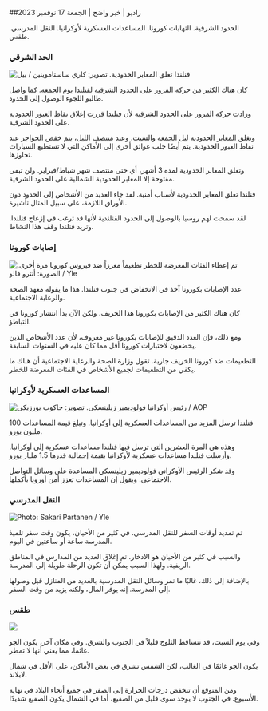 ##راديو \| خبر واضح \| الجمعة 17 نوفمبر 2023

الحدود الشرقية. التهابات كورونا. المساعدات العسكرية لأوكرانيا. النقل المدرسي. طقس.

### الحد الشرقي

![فنلندا تغلق المعابر الحدودية. تصوير: كاري ساستاموينين / ييل](https://images.cdn.yle.fi/image/upload/c_crop,h_2908,w_5178,x_0,y_0/ar_1.7777777777777777,c_fill,g_faces,h_675,w_1200/dpr_1.0/q_auto:eco/f_auto/fl_lossy/v1699908616/39-1200025655285565477b)

كان هناك الكثير من حركة المرور على الحدود الشرقية لفنلندا يوم الجمعة. كما واصل طالبو اللجوء الوصول إلى الحدود.

وزادت حركة المرور على الحدود الشرقية لأن فنلندا قررت إغلاق نقاط العبور الحدودية على الحدود الشرقية.

وتغلق المعابر الحدودية ليل الجمعة والسبت. وعند منتصف الليل، يتم خفض الحواجز عند نقاط العبور الحدودية. يتم أيضًا جلب عوائق أخرى إلى الأماكن التي لا تستطيع السيارات تجاوزها.

وتغلق المعابر الحدودية لمدة 3 أشهر، أي حتى منتصف شهر شباط/فبراير. ولن تبقى مفتوحة إلا المعابر الحدودية الشمالية على الحدود الشرقية.

فنلندا تغلق المعابر الحدودية لأسباب أمنية. لقد جاء العديد من الأشخاص إلى الحدود دون الأوراق اللازمة، على سبيل المثال تأشيرة.

لقد سمحت لهم روسيا بالوصول إلى الحدود الفنلندية لأنها قد ترغب في إزعاج فنلندا. وتريد فنلندا وقف هذا النشاط.

### إصابات كورونا

![تم إعطاء الفئات المعرضة للخطر تطعيماً معززاً ضد فيروس كورونا مرة أخرى. الصورة: أنترو فالو / Yle](https://images.cdn.yle.fi/image/upload/c_crop,h_3247,w_5773,x_0,y_601/ar_1.7777777777777777,c_fill,g_faces,h_675,w_1200/dpr_1.0/q_auto:eco/f_auto/fl_lossy/v1699867130/39-11997076551e51acfff3)

عدد الإصابات بكورونا آخذ في الانخفاض في جنوب فنلندا. هذا ما يقوله معهد الصحة والرعاية الاجتماعية.

كان هناك الكثير من الإصابات بكورونا هذا الخريف، ولكن الآن بدأ انتشار كورونا في التباطؤ.

ومع ذلك، فإن العدد الدقيق للإصابات بكورونا غير معروف، لأن عدد الأشخاص الذين يخضعون لاختبارات كورونا أقل مما كان عليه في السنوات السابقة.

التطعيمات ضد كورونا الخريف جارية. تقول وزارة الصحة والرعاية الاجتماعية أن هناك ما يكفي من التطعيمات لجميع الأشخاص في الفئات المعرضة للخطر.

### المساعدات العسكرية لأوكرانيا

![رئيس أوكرانيا فولوديمير زيلينسكي. تصوير: جاكوب بورزيكي / AOP](https://images.cdn.yle.fi/image/upload/c_crop,h_1393,w_2477,x_0,y_0/ar_1.7777777777777777,c_fill,g_faces,h_675,w_1200/dpr_1.0/q_auto:eco/f_auto/fl_lossy/v1696579988/39-1182210651fc13097ccb)

فنلندا ترسل المزيد من المساعدات العسكرية إلى أوكرانيا. وتبلغ قيمة المساعدات 100 مليون يورو.

وهذه هي المرة العشرين التي ترسل فيها فنلندا مساعدات عسكرية إلى أوكرانيا. وأرسلت فنلندا مساعدات عسكرية لأوكرانيا بقيمة إجمالية قدرها 1.5 مليار يورو.

وقد شكر الرئيس الأوكراني فولوديمير زيلينسكي المساعدة على وسائل التواصل الاجتماعي. ويقول إن المساعدات تعزز أمن أوروبا بأكملها.

### النقل المدرسي

![ Photo: Sakari Partanen / Yle](https://images.cdn.yle.fi/image/upload/c_crop,h_1494,w_2655,x_0,y_0/ar_1.7777777777777777,c_fill,g_faces,h_675,w_1200/dpr_1.0/q_auto:eco/f_auto/fl_lossy/v1677057284/39-107608063f5dc988d5c3)

تم تمديد أوقات السفر للنقل المدرسي. في كثير من الأحيان، يكون وقت سفر تلميذ المدرسة ساعة أو ساعتين في اليوم.

والسبب في كثير من الأحيان هو الادخار. تم إغلاق العديد من المدارس في المناطق الريفية. ولهذا السبب يمكن أن تكون الرحلة طويلة إلى المدرسة.

بالإضافة إلى ذلك، غالبًا ما تمر وسائل النقل المدرسية بالعديد من المنازل قبل وصولها إلى المدرسة. إنه يوفر المال، ولكنه يزيد من وقت السفر.

### طقس

![](https://images.cdn.yle.fi/image/upload/c_crop,h_1080,w_1919,x_0,y_0/ar_1.7777777777777777,c_fill,g_faces,h_675,w_1200/dpr_1.0/q_auto:eco/f_auto/fl_lossy/v1700238427/39-120255565579437e32dc)

وفي يوم السبت، قد تتساقط الثلوج قليلاً في الجنوب والشرق. وفي مكان آخر، يكون الجو غائما، مما يعني أنها لا تمطر.

يكون الجو غائمًا في الغالب، لكن الشمس تشرق في بعض الأماكن، على الأقل في شمال لابلاند.

ومن المتوقع أن تنخفض درجات الحرارة إلى الصفر في جميع أنحاء البلاد في نهاية الأسبوع. في الجنوب لا يوجد سوى قليل من الصقيع، أما في الشمال يكون الصقيع شديدًا.